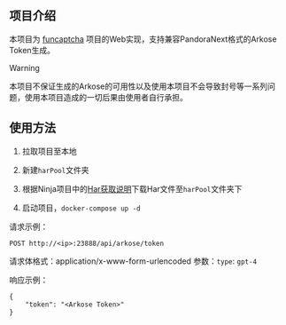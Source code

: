 ## 项目介绍

本项目为 [funcaptcha](https://github.com/acheong08/funcaptcha) 项目的Web实现，支持兼容PandoraNext格式的Arkose Token生成。

> [!WARNING]
>
> 本项目不保证生成的Arkose的可用性以及使用本项目不会导致封号等一系列问题，使用本项目造成的一切后果由使用者自行承担。

## 使用方法

1. 拉取项目至本地

2. 新建`harPool`文件夹

3. 根据Ninja项目中的[Har获取说明](https://github.com/gngpp/ninja/blob/main/doc/readme_zh.md#arkoselabs)下载Har文件至`harPool`文件夹下

4. 启动项目，`docker-compose up -d`

请求示例：

```
POST http://<ip>:23888/api/arkose/token
```
请求体格式：application/x-www-form-urlencoded
参数：`type`: `gpt-4`

响应示例：

```
{
    "token": "<Arkose Token>"
}
```